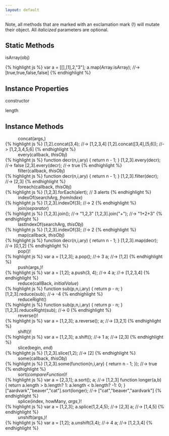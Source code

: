 ```yaml
---
layout: default
---
```


Note, all methods that are marked with an exclamation mark (!) will mutate their
object. All _italicized_ parameters are optional.

Static Methods
--------------

isArray(obj)

{% highlight js %}
var a = [[],[1],2,"3"];
a.map(Array.isArray);
  //-> [true,true,false,false]
{% endhighlight %}

Instance Properties
-------------------

constructor

length

Instance Methods
----------------

<dl>
<dd>concat(args,)</dd>
<dt>
{% highlight js %}
[1,2].concat(3,4);
  //-> [1,2,3,4]
[1,2].concat([3,4],[5,6]);
  //-> [1,2,3,4,5,6]
{% endhighlight %}
</dt>
<dd>every(callback, <em>thisObj</em>)</dd>
<dt>
{% highlight js %}
function decr(n,i,ary) {
  return n - 1;
}
[1,2,3].every(decr);
  //-> false
[2,3].every(decr);
  //-> true
{% endhighlight %}
</dt>
<dd>filter(callback, <em>thisObj</em>)</dd>
<dt>
{% highlight js %}
function decr(n,i,ary) {
  return n - 1;
}
[1,2,3].filter(decr);
  //-> [2,3]
{% endhighlight %}
</dt>
<dd>foreach(callback, <em>thisObj</em>)</dd>
<dt>
{% highlight js %}
[1,2,3].forEach(alert);
  // 3 alerts
{% endhighlight %}
</dt>
<dd>indexOf(searchArg, <em>fromIndex</em>)</dd>
<dt>
{% highlight js %}
[1,2,3].indexOf(3);
  //-> 2
{% endhighlight %}
</dt>
<dd>join(<em>separator</em>)</dd>
<dt>
{% highlight js %}
[1,2,3].join();
  //-> "1,2,3"
[1,2,3].join("+");
  //-> "1+2+3"
{% endhighlight %}
</dt>
<dd>lastIndexOf(searchArg, <em>thisObj</em>)</dd>
<dt>
{% highlight js %}
[1,2,3].indexOf(3);
  //-> 2
{% endhighlight %}
</dt>
<dd>map(callback, <em>thisObj</em>)</dd>
<dt>
{% highlight js %}
function decr(n,i,ary) {
  return n - 1;
}
[1,2,3].map(decr);
  //-> [0,1,2]
{% endhighlight %}
</dt>
<dd>pop()!</dd>
<dt>
{% highlight js %}
var a = [1,2,3];
a.pop();
  //-> 3
a;
  //-> [1,2]
{% endhighlight %}
</dt>
<dd>push(args,)!</dd>
<dt>
{% highlight js %}
var a = [1,2];
a.push(3, 4);
  //-> 4
a;
  //-> [1,2,3,4]
{% endhighlight %}
</dt>
<dd>reduce(callBack, <em>initialValue</em>)</dd>
<dt>
{% highlight js %}
function sub(p,n,i,ary) {
  return p - n;
}
[1,2,3].reduce(sub);
  //-> -4
{% endhighlight %}
</dt>
<dd>reduceRight()</dd>
<dt>
{% highlight js %}
function sub(p,n,i,ary) {
  return p - n;
}
[1,2,3].reduceRight(sub);
  //-> 0
{% endhighlight %}
</dt>
<dd>reverse()!</dd>
<dt>
{% highlight js %}
var a = [1,2,3];
a.reverse(); a;
  //-> [3,2,1]
{% endhighlight %}
</dt>
<dd>shift()!</dd>
<dt>
{% highlight js %}
var a = [1,2,3];
a.shift();
  //-> 1
a;
  //-> [2,3]
{% endhighlight %}
</dt>
<dd>slice(begin, <em>end</em>)</dd>
<dt>
{% highlight js %}
[1,2,3].slice(1,2);
  //-> [2]
{% endhighlight %}
</dt>
<dd>some(callback, <em>thisObj</em>)</dd>
<dt>
{% highlight js %}
[1,2,3].some(function(n,i,ary) {
  return n - 1;
});
  //-> true
{% endhighlight %}
</dt>
<dd>sort(<em>compareFunction</em>)!</dd>
<dt>
{% highlight js %}
var a = [2,3,1];
a.sort(); a;
  //-> [1,2,3]
function longer(a,b) {
  return a.length > b.length? 1:
    a.length < b.length? -1: 0;
}
["aardvark","beaver","cat"].sort(longer);
  //-> ["cat","beaver","aardvark"]
{% endhighlight %}
</dt>
<dd>splice(index, howMany, <em>args</em>,)!</dd>
<dt>
{% highlight js %}
var a = [1,2,3];
a.splice(1,2,4,5);
  //-> [2,3]
a;
  //-> [1,4,5]
{% endhighlight %}
</dt>
<dd>unshift(args,)!</dd>
<dt>
{% highlight js %}
var a = [1,2];
a.unshift(3,4);
  //-> 4
a;
  //-> [1,2,3,4]
{% endhighlight %}
</dt>
</dl>